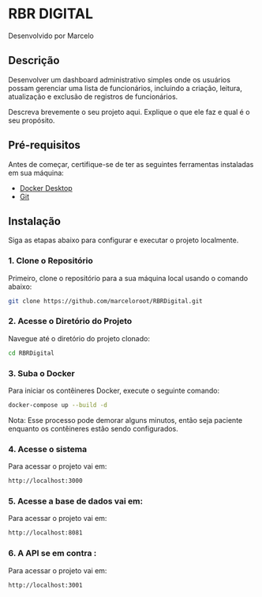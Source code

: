 # RBR DIGITAL
Desenvolvido por Marcelo

## Descrição
Desenvolver um dashboard administrativo simples onde os usuários possam gerenciar uma lista de funcionários, incluindo a criação, leitura, atualização e exclusão de registros de funcionários.

Descreva brevemente o seu projeto aqui. Explique o que ele faz e qual é o seu propósito.

## Pré-requisitos

Antes de começar, certifique-se de ter as seguintes ferramentas instaladas em sua máquina:

- [Docker Desktop](https://www.docker.com/products/docker-desktop/)
- [Git](https://git-scm.com/)

## Instalação

Siga as etapas abaixo para configurar e executar o projeto localmente.

### 1. Clone o Repositório

Primeiro, clone o repositório para a sua máquina local usando o comando abaixo:

```bash
git clone https://github.com/marceloroot/RBRDigital.git
```
### 2. Acesse o Diretório do Projeto

Navegue até o diretório do projeto clonado:

```bash
cd RBRDigital
```
### 3. Suba o Docker

Para iniciar os contêineres Docker, execute o seguinte comando:

```bash
docker-compose up --build -d
```

Nota: Esse processo pode demorar alguns minutos, então seja paciente enquanto os contêineres estão sendo configurados.

### 4. Acesse o sistema

Para acessar o projeto vai em:

```bash
http://localhost:3000
```

### 5. Acesse a base de dados vai em:

Para acessar o projeto vai em:

```bash
http://localhost:8081
```
### 6. A API se em contra :

Para acessar o projeto vai em:

```bash
http://localhost:3001
```


